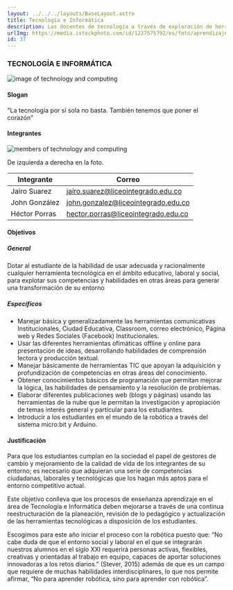 ```yaml
---
layout: ../../../layouts/BaseLayout.astro
title: Tecnología e Informática
description: Los docentes de tecnología a través de exploración de herramientas informáticas, programación, diseño digital desarrollan competencias en resolución de problemas, creatividad e innovación. Fomentan pensamiento computacional y adaptabilidad a avances tecnológicos. Preparan estudiantes para uso responsable de la tecnología, aprovechando su potencial en vida personal y profesional.
urlImg: https://media.istockphoto.com/id/1227575792/es/foto/aprendizaje-en-el-aula-de-la-universidad.jpg?s=612x612&w=0&k=20&c=dMRS5PWvP6xE98Qfy9EmZMUakmHzoVQh_jvQXc6YyrE=
id: 37
---
```

### TECNOLOGÍA E INFORMÁTICA

![image of technology and computing](https://images.pexels.com/photos/4153146/pexels-photo-4153146.jpeg?auto=compress&cs=tinysrgb&w=1260&h=750&dpr=1 "Imagen de Tecnología e Informática")

#### Slogan
"La tecnología por sí sola no basta. También tenemos que poner el corazón"

#### Integrantes
![members of technology and computing](https://liceointegrado.edu.co/wp-content/uploads/2023/01/WhatsApp-Image-2023-01-11-at-10.49.29-768x576.jpeg "Integrantes de Tecnología e Informática")

De izquierda a derecha en la foto.

| Integrante | Correo |
|-|-|
| Jairo Suarez | jairo.suarez@liceointegrado.edu.co |
| John González | john.gonzalez@liceointegrado.edu.co |
| Héctor Porras | hector.porras@liceointegrado.edu.co |

#### Objetivos
##### General
Dotar al estudiante de la habilidad de usar adecuada y racionalmente cualquier herramienta tecnológica en el ámbito educativo, laboral y social, para explotar sus competencias y habilidades en otras áreas para generar una transformación de su entorno

##### Específicos
* Manejar básica y generalizadamente las herramientas comunicativas Institucionales, Ciudad Educativa, Classroom, correo electrónico, Página web y Redes Sociales (Facebook) Institucionales. 
* Usar las diferentes herramientas ofimáticas offline y online para presentación de ideas, desarrollando habilidades de comprensión lectora y producción textual.
* Manejar básicamente de herramientas TIC que apoyan la adquisición y profundización de competencias en otras áreas del conocimiento.
* Obtener conocimientos básicos de programación que permitan mejorar la lógica, las habilidades de pensamiento y la resolución de problemas.
* Elaborar diferentes publicaciones web (blogs y páginas) usando las herramientas de la nube que le permitan la investigación y apropiación de temas interés general y particular para los estudiantes.
* Introducir a los estudiantes en el mundo de la robótica a través del sistema micro:bit y Arduino.

#### Justificación
Para que los estudiantes cumplan en la sociedad el papel de gestores de cambio y mejoramiento de la calidad de vida de los integrantes de su entorno; es necesario que adquieran una serie de competencias ciudadanas, laborales y tecnológicas que los hagan más aptos para el entorno competitivo actual.

Este objetivo conlleva que los procesos de enseñanza aprendizaje en el área de Tecnología e Informática deben mejorarse a través de una continua reestructuración de la planeación, revisión de lo pedagógico y actualización de las herramientas tecnológicas a disposición de los estudiantes.

Escogimos para este año iniciar el proceso con la robótica puesto que: “No cabe duda de que el entorno social y laboral en el que se integrarán nuestros alumnos en el siglo XXI requerirá personas activas, flexibles, creativas y orientadas al trabajo en equipo, capaces de aportar soluciones innovadoras a los retos diarios.” (Stever, 2015) además de que es un campo que requiere de muchas habilidades interdisciplinares, lo que nos permite afirmar, “No para aprender robótica, sino para aprender con robótica”.